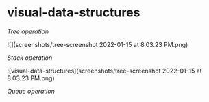 # visual-data-structures

_Tree operation_

![](screenshots/tree-screenshot 2022-01-15 at 8.03.23 PM.png)

_Stack operation_

![visual-data-structures](screenshots/tree-screenshot 2022-01-15 at 8.03.23 PM.png)

_Queue operation_
